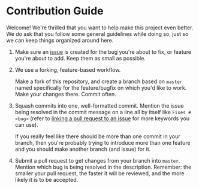 # Contribution Guide

Welcome! We're thrilled that you want to help make this project even better. We
do ask that you follow some general guidelines while doing so, just so we can
keep things organized around here.

1. Make sure an [issue][1] is created for the bug you're about to fix, or
   feature you're about to add. Keep them as small as possible.

2. We use a forking, feature-based workflow.

   Make a fork of this repository, and create a branch based on `master` named
   specifically for the feature/bugfix on which you'd like to work. Make your
   changes there. Commit often.

3. Squash commits into one, well-formatted commit. Mention the issue being
   resolved in the commit message on a line all by itself like `Fixes #<bug>`
   (refer to [linking a pull request to an issue][2] for more keywords you can
   use).

   If you really feel like there should be more than one commit in your branch,
   then you're probably trying to introduce more than one feature and you should
   make another branch (and issue) for it.

4. Submit a pull request to get changes from your branch into `master`. Mention
   which bug is being resolved in the description. Remember: the smaller your
   pull request, the faster it will be reviewed, and the more likely it is to
   be accepted.

[1]: https://github.com/Key-Technology/opc-explorer/issues/new
[2]: https://docs.github.com/en/issues/tracking-your-work-with-issues/using-issues/linking-a-pull-request-to-an-issue
